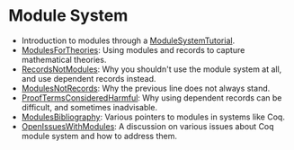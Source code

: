 Module System
=============

-   Introduction to modules through a [ModuleSystemTutorial](ModuleSystemTutorial).
-   [ModulesForTheories](ModulesForTheories): Using modules and records to capture mathematical theories.
-   [RecordsNotModules](RecordsNotModules): Why you shouldn't use the module system at all, and use dependent records instead.
-   [ModulesNotRecords](ModulesNotRecords): Why the previous line does not always stand.
-   [ProofTermsConsideredHarmful](ProofTermsConsideredHarmful): Why using dependent records can be difficult, and sometimes inadvisable.
-   [ModulesBibliography](ModulesBibliography): Various pointers to modules in systems like Coq.
-   [OpenIssuesWithModules](OpenIssuesWithModules): A discussion on various issues about Coq module system and how to address them.

